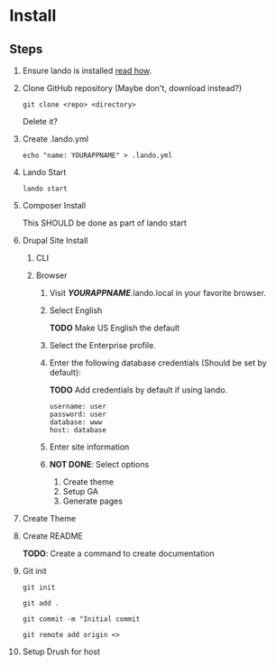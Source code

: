 # Install

## Steps

1. Ensure lando is installed [read how](lando.md).

1. Clone GitHub repository (Maybe don't, download instead?)

    ```git clone <repo> <directory>```

    Delete it?

2. Create .lando.yml

    ```echo "name: YOURAPPNAME" > .lando.yml```

3. Lando Start

    ```lando start```

4. Composer Install

    This SHOULD be done as part of lando start

5. Drupal Site Install

    1. CLI
    1. Browser

        1. Visit ***YOURAPPNAME***.lando.local in your favorite browser.

        1. Select English

              **TODO** Make US English the default

        1. Select the Enterprise profile.

        1. Enter the following database credentials (Should be set by default):

            **TODO** Add credentials by default if using lando.

            ```
            username: user
            password: user
            database: www
            host: database
            ```

        1. Enter site information

        1. **NOT DONE**: Select options

            1. Create theme
            1. Setup GA
            1. Generate pages

1. Create Theme

1. Create README

    **TODO**: Create a command to create documentation

1. Git init

    ```git init```

    ```git add .```

    ```git commit -m "Initial commit```

    ```git remote add origin <>```

1. Setup Drush for host
